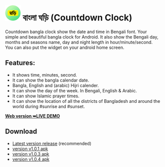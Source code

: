 # <img src="assets/icon_512x512.png" width="50" height="50"/> বাংলা ঘড়ি (Countdown Clock)
Countdown bangla clock show the date and time in Bengali font. Your simple and beautiful bangla clock for Android. It also show the Bengali day, months and seasons name, day and night length in hour/minute/second. You can also put the widget on your android home screen.

## Features:
- It shows time, minutes, second.
- It can show the bangla calendar date.
- Bangla, English and (arabic) Hijri calender.
- It can show the day of the week. In Bengali, English & Arabic.
- It can show Islamic prayer times.
- It can show the location of all the districts of Bangladesh and around the world during #sunrise and #sunset.

<a href="https://aladaapp.github.io/CountdownBanglaClock/"><strong>Web version ➥LIVE DEMO</strong></a>

## Download
* [Latest version release](https://github.com/aladaapp/CountdownBanglaClock/raw/main/software-release/android-release/app-release%20v1.0.4.apk) (recommended)
* [version v1.0.1 apk](https://github.com/aladaapp/CountdownBanglaClock/raw/main/software-release/android-release/app-release%20v1.0.1.apk)
* [version v1.0.3 apk](https://github.com/aladaapp/CountdownBanglaClock/raw/main/software-release/android-release/app-release%20v1.0.3.apk)
* [version v1.0.4 apk](https://github.com/aladaapp/CountdownBanglaClock/raw/main/software-release/android-release/app-release%20v1.0.4.apk)
